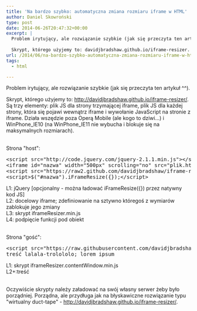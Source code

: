 ```yaml
---
title: 'Na bardzo szybko: automatyczna zmiana rozmiaru iframe w HTML'
author: Daniel Skowroński
type: post
date: 2014-06-26T20:47:32+00:00
excerpt: |
  Problem irytujący, ale rozwiązanie szybkie (jak się przeczyta ten artykuł ^^).
  
  Skrypt, którego użyjemy to: davidjbradshaw.github.io/iframe-resizer. Są trzy elementy: plik JS dla strony trzymającej iframe, plik JS dla każdej strony, która się pojawi wewnątrz iframe i wywołanie JavaScript na stronie z iframe. Działa wszędzie poza Operą Mobile (ale kogo to dziwi...) i WinPhone_IE10 (na WinPhone_IE11 nie wybucha i blokuje się na maksymalnych rozmiarach).
url: /2014/06/na-bardzo-szybko-automatyczna-zmiana-rozmiaru-iframe-w-html/
tags:
  - html

---
```

Problem irytujący, ale rozwiązanie szybkie (jak się przeczyta ten artykuł ^^).

Skrypt, którego użyjemy to: <http://davidjbradshaw.github.io/iframe-resizer/>. Są trzy elementy: plik JS dla strony trzymającej iframe, plik JS dla każdej strony, która się pojawi wewnątrz iframe i wywołanie JavaScript na stronie z iframe. Działa wszędzie poza Operą Mobile (ale kogo to dziwi...) i WinPhone\_IE10 (na WinPhone\_IE11 nie wybucha i blokuje się na maksymalnych rozmiarach).

&nbsp;  
Strona "host":

<pre class="lang:default EnlighterJSRAW " >&lt;script src="http://code.jquery.com/jquery-2.1.1.min.js"&gt;&lt;/script&gt;
&lt;iframe id="nazwa" width="500px" scrolling="no" src="plik.html"&gt;&lt;/iframe&gt;
&lt;script src="https://raw2.github.com/davidjbradshaw/iframe-resizer/master/js/iframeResizer.min.js"&gt;&lt;/script&gt;
&lt;script&gt;$("#nazwa").iFrameResize({});&lt;/script&gt;
</pre>

L1: jQuery [opcjonalny - można ładować iFrameResize({}) przez natywny kod JS]  
L2: docelowy iframe; zdefiniowanie na sztywno któregoś z wymiarów zablokuje jego zmiany  
L3: skrypt iframeResizer.min.js  
L4: podpięcie funkcji pod obiekt

&nbsp;  
Strona "gość":

<pre class="lang:default EnlighterJSRAW " >&lt;script src="https://raw.githubusercontent.com/davidjbradshaw/iframe-resizer/master/js/iframeResizer.contentWindow.min.js"&gt;&lt;/script&gt;
treść lalala-trolololo; lorem ipsum</pre>

L1: skrypt iframeResizer.contentWindow.min.js  
L2+:treść

&nbsp;  
Oczywiście skrypty należy załadować na swój własny serwer żeby było porządniej. Porządna, ale przydługa jak na błyskawiczne rozwiązanie typu "wirtualny duct-tape" - <http://davidjbradshaw.github.io/iframe-resizer/>.